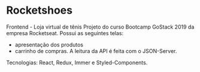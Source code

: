 # Rocketshoes
Frontend - Loja virtual de tênis
Projeto do curso Bootcamp GoStack 2019 da empresa Rocketseat.
Possui as seguintes telas: 
- apresentação dos produtos
- carrinho de compras.
A leitura da API é feita com o JSON-Server.

Tecnologias: React, Redux, Immer e Styled-Components.
